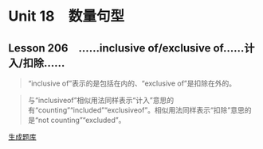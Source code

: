 ﻿ # Unit 18　数量句型
 ## Lesson 206　……inclusive of/exclusive of……计入/扣除……
 
> “inclusive of”表示的是包括在内的、“exclusive of”是扣除在外的。

> 与“inclusiveof”相似用法同样表示“计入”意思的有“counting”“included”“exclusiveof”。相似用法同样表示“扣除”意思的是“not counting”“excluded”。


 [生成题库](./question/f206.json)